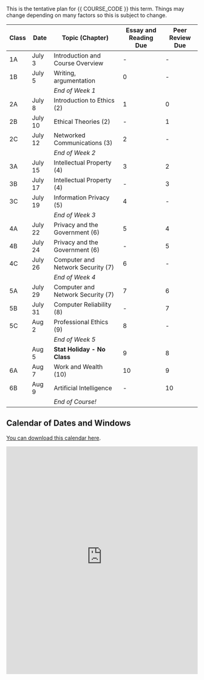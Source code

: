 This is the tentative plan for {{ COURSE_CODE }} this term.
Things may change depending on many factors so this is subject to change.

| Class | Date    | Topic (Chapter)                   | Essay and Reading Due | Peer Review Due |
|-------|---------|-----------------------------------|-----------------------|-----------------|
| 1A    | July 3  | Introduction and Course Overview  | -                     | -               |
| 1B    | July 5  | Writing, argumentation            | 0                     | -               |
|       |         | *End of Week 1*                   |                       |                 |
| 2A    | July 8  | Introduction to Ethics (2)        | 1                     | 0               |
| 2B    | July 10 | Ethical Theories (2)              | -                     | 1               |
| 2C    | July 12 | Networked Communications (3)      | 2                     | -               |
|       |         | *End of Week 2*                   |                       |                 |
| 3A    | July 15 | Intellectual Property (4)         | 3                     | 2               |
| 3B    | July 17 | Intellectual Property (4)         | -                     | 3               |
| 3C    | July 19 | Information Privacy (5)           | 4                     | -               |
|       |         | *End of Week 3*                   |                       |                 |
| 4A    | July 22 | Privacy and the Government (6)    | 5                     | 4               |
| 4B    | July 24 | Privacy and the Government (6)    | -                     | 5               |
| 4C    | July 26 | Computer and Network Security (7) | 6                     | -               |
|       |         | *End of Week 4*                   |                       |                 |
| 5A    | July 29 | Computer and Network Security (7) | 7                     | 6               |
| 5B    | July 31 | Computer Reliability (8)          | -                     | 7               |
| 5C    | Aug 2   | Professional Ethics (9)           | 8                     | -               |
|       |         | *End of Week 5*                   |                       |                 |
|       | Aug 5   | **Stat Holiday - No Class**       | 9                     | 8               |
| 6A    | Aug 7   | Work and Wealth (10)              | 10                    | 9               |
| 6B    | Aug 9   | Artificial Intelligence           | -                     | 10              |
|       |         | *End of Course!*                  |                       |                 |

## Calendar of Dates and Windows

[You can download this calendar here](webcal://p134-caldav.icloud.com/published/2/MTczNTA3MzQ2MTczNTA3M77mVqJVfW7xU_1BEnn2jR_KOwdBlguAaANhPYR9B93I9ufNUiscrmMnE8-DhPPHLhgfOMuZh23N6feMUBVkMFY).

<iframe id="open-web-calendar" 
    style="background:url('https://raw.githubusercontent.com/niccokunzmann/open-web-calendar/master/static/img/loaders/circular-loader.gif') center center no-repeat;"
    src="https://open-web-calendar.hosted.quelltext.eu/calendar.html?url=https%3A%2F%2Fp134-caldav.icloud.com%2Fpublished%2F2%2FMTczNTA3MzQ2MTczNTA3M77mVqJVfW7xU_1BEnn2jR_KOwdBlguAaANhPYR9B93I9ufNUiscrmMnE8-DhPPHLhgfOMuZh23N6feMUBVkMFY"
    sandbox="allow-scripts allow-same-origin allow-top-navigation"
    allowTransparency="true" scrolling="no" 
    frameborder="0" height="600px" width="100%"></iframe>